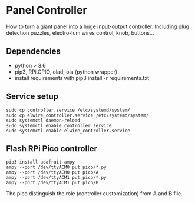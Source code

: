 # Panel Controller #

How to turn a giant panel into a huge input-output controller. Including plug detection puzzles, electro-lum wires control, knob, buttons...
## Dependencies

* python > 3.6
* pip3, RPi.GPIO, olad, ola (python wrapper)
* install requirements with pip3 install -r requirements.txt

## Service setup 

```
sudo cp controller.service /etc/systemd/system/
sudo cp elwire_controller.service /etc/systemd/system/
sudo systemctl daemon-reload
sudo systemctl enable controller.service
sudo systemctl enable elwire_controller.service
```
## Flash RPi Pico controller

```
pip3 install adafruit-ampy
ampy --port /dev/ttyACM0 put pico/*.py
ampy --port /dev/ttyACM0 put pico/A
ampy --port /dev/ttyACM1 put pico/*.py
ampy --port /dev/ttyACM1 put pico/B
```
The pico distinguish the role (controller customization) from A and B file. 

